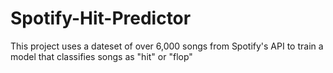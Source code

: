 # Spotify-Hit-Predictor

This project uses a dateset of over 6,000 songs from Spotify's API to train a model that classifies songs as "hit" or "flop"
